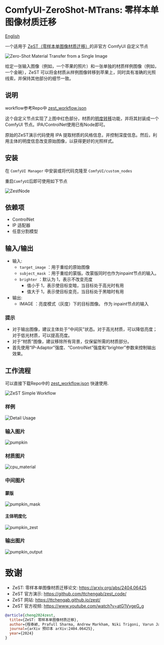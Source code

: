 # ComfyUI-ZeroShot-MTrans: 零样本单图像材质迁移

[English](README.md)

一个适用于 [ZeST（零样本单图像材质迁移）](https://github.com/ttchengab/zest_code/)的非官方 ComfyUI 自定义节点

![Zero-Shot Material Transfer from a Single Image](images/method.jpeg)

给定一张输入图像（例如，一个苹果的照片）和一张单独的材质样例图像（例如，一个金碗），ZeST 可以将金材质从样例图像转移到苹果上，同时具有准确的光照线索，并保持其他部分的细节一致。

## 说明

workflow参考Repo中 [zest_workflow.json](zest_workflow.json) 

这个自定义节点实现了上图中红色部分，材质的[明度转移](https://github.com/ttchengab/zest_code/blob/main/demo_gradio.py#L127)功能，并将其封装成一个 ComfyUI 节点。IPA/ControlNet使用已有Node即可。


原始的ZeST演示代码使用 IPA 提取材质的风格信息，并控制深度信息。然后，利用主体的明度信息改变原始图像，以获得更好的光照样式。

## 安装

在 `ComfyUI Manager` 中安装或将代码克隆至 `ComfyUI/custom_nodes`

重启`ComfyUI`后即可使用如下节点

![ZestNode](images/ZeSTNode.png)

## 依赖项

- ControlNet
- IP 适配器
- 任意分割模型

## 输入/输出

- 输入:
    - `target_image` ：用于重绘的原始图像
    - `subject_mask` ：用于重绘的蒙版。改蒙版同时也作为inpaint节点的输入。
    - `brighter` ：默认为 1，表示不改变亮度
        - 值小于 1，表示使目标变暗，当目标处于高光时有用
        - 值大于 1，表示使目标变亮，当目标处于黑暗时有用
- 输出:
    - IMAGE ：亮度模式（灰度）下的目标图像。 作为 inpaint节点的输入

### 提示

- 对于输出图像，建议主体处于“中间灰”状态。对于高光材质，可以降低亮度；对于低光材质，可以提高亮度。
- 对于“材质”图像，建议移除所有背景，仅保留所需的材质部分。
- 首先使用“IP-Adaptor”强度、“ControlNet”强度和“brighter”参数来控制输出效果。

## 工作流程

可以直接下载Repo中的 [zest_workflow.json](zest_workflow.json) 快速使用.

![ZeST Simple Workflow](ZeSTSimpleWorkflow.png)

### 样例

![Detail Usage](images/workflow-sample.png)

### 输入图片
![pumpkin](images/pumpkin.png)

### 材质图片
![cpu_material](images/cpu_material.png)

### 中间图片

#### 蒙版

![pumpkin_mask](images/pumpkin_mask.png)

#### 主体明度化

![pumpkin_zest](images/pumpkin_zest.png)

### 输出图片

![pumpkin_output](images/pumpkin_output.png)

# 致谢
- ZeST: 零样本单图像材质迁移论文: https://arxiv.org/abs/2404.06425
- ZeST 官方演示: https://github.com/ttchengab/zest_code/
- ZeST 网站: https://ttchengab.github.io/zest/
- ZeST 官方视频: https://www.youtube.com/watch?v=atG1VvgeG_g

```bibtex
@article{cheng2024zest,
  title={ZeST: 零样本单图像材质迁移},
  author={程泰颖, Prafull Sharma, Andrew Markham, Niki Trigoni, Varun Jampani},
  journal={arXiv 预印本 arXiv:2404.06425},
  year={2024}
}
```